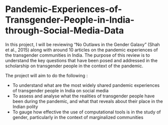 # Pandemic-Experiences-of-Transgender-People-in-India-through-Social-Media-Data
 In this project, I will be reviewing “No Outlaws in the Gender Galaxy” (Shah et al., 2015) along with around 10 articles on the pandemic experiences of the transgender communities in India. The purpose of this review is to understand the key questions that have been posed and addressed in the scholarship on transgender people in the context of the pandemic.

The project will aim to do the following :
* To understand what are the most widely shared pandemic experiences of transgender people in India on social media
* To assess and analyse what the realities of transgender people have been during the pandemic, and what that reveals about their place in the Indian polity
* To gauge how effective the use of computational tools is in the study of gender, particularly in the context of marginalized communities

